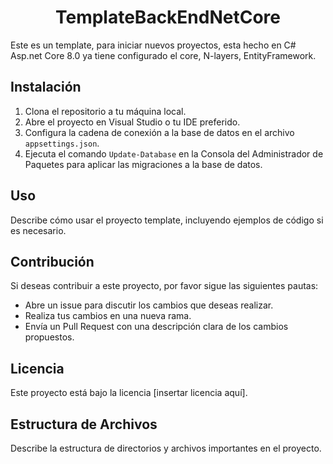 <h1 align="center">TemplateBackEndNetCore</h1>

Este es un template, para iniciar nuevos proyectos, esta hecho en C# Asp.net Core 8.0 ya tiene configurado el core, N-layers, EntityFramework.

## Instalación

1. Clona el repositorio a tu máquina local.
2. Abre el proyecto en Visual Studio o tu IDE preferido.
3. Configura la cadena de conexión a la base de datos en el archivo `appsettings.json`.
4. Ejecuta el comando `Update-Database` en la Consola del Administrador de Paquetes para aplicar las migraciones a la base de datos.

## Uso

Describe cómo usar el proyecto template, incluyendo ejemplos de código si es necesario.

## Contribución

Si deseas contribuir a este proyecto, por favor sigue las siguientes pautas:
- Abre un issue para discutir los cambios que deseas realizar.
- Realiza tus cambios en una nueva rama.
- Envía un Pull Request con una descripción clara de los cambios propuestos.

## Licencia

Este proyecto está bajo la licencia [insertar licencia aquí].

## Estructura de Archivos

Describe la estructura de directorios y archivos importantes en el proyecto.

